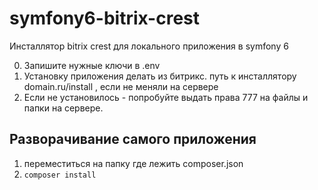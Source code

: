 # symfony6-bitrix-crest
Инсталлятор bitrix crest для локального приложения в symfony 6

0. Запишите нужные ключи в .env
1. Установку приложения делать из битрикс. путь к инсталлятору domain.ru/install , если не меняли на сервере
2. Если не установилось - попробуйте выдать права 777 на файлы и папки на сервере.

## Разворачивание самого приложения
1. переместиться на папку где лежить composer.json
2. `composer install`
